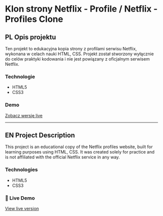 # Klon strony Netflix - Profile / Netflix - Profiles Clone

## PL Opis projektu

Ten projekt to edukacyjna kopia strony z profilami serwisu Netflix, wykonana w celach nauki HTML, CSS. Projekt został stworzony wyłącznie do celów praktyki kodowania i nie jest powiązany z oficjalnym serwisem Netflix.

### Technologie
- HTML5
- CSS3

### Demo
[Zobacz wersję live](https://chorobcia09.github.io/netflix-profiles-clone/)

---

## EN Project Description

This project is an educational copy of the Netflix profiles website, built for learning purposes using HTML, CSS. It was created solely for practice and is not affiliated with the official Netflix service in any way.

### Technologies
- HTML5
- CSS3

### 🔗 Live Demo
[View live version](https://chorobcia09.github.io/netflix-profiles-clone/)
